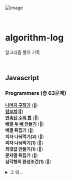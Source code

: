 ![image](https://user-images.githubusercontent.com/97934878/208298826-232f9659-06b6-49ec-ae6e-ce790ce57e78.png)

<br/>

# algorithm-log

알고리즘 풀이 기록

<br/>

## Javascript

### Programmers (총 63문제)

[<b>나머지 구하기</b>](https://mayowall.tistory.com/49) (🌟)<br/>
[<b>양꼬치</b>](https://mayowall.tistory.com/58)(🌟)<br/>
[<b>연속된 수의 합</b>](https://mayowall.tistory.com/59) (🌟)<br/>
[<b>배열 두 배 만들기</b>](https://mayowall.tistory.com/60) (🌟)<br/>
<b>배열 뒤집기</b> (🌟)<br/>
<b>피자 나눠먹기(3)</b> (🌟)<br/>
<b>피자 나눠먹기(1)</b> (🌟)<br/>
<b>최댓값 만들기(1)</b> (🌟)<br/>
<b>문자열 뒤집기</b> (🌟)<br/>
<b>삼각형의 완성조건(1)</b> (🌟)<br/>

<details>
<summary>그 외...</summary>
<b>점의 위치 구하기</b> (🌟)<br/>
<b>배열 원소의 길이</b> (🌟)<br/>
<b>아이스 아메리카노</b> (🌟)<br/>
<b>배열 자르기</b> (🌟)<br/>
<b>짝수 홀수 개수</b> (🌟)<br/>
<b>편지</b> (🌟)<br/>
<b>짝수는 싫어요</b> (🌟)<br/>
<b>문자 반복 출력하기</b> (🌟)<br/>
<b>특정 문자 제거하기</b> (🌟)<br/>
<b>중앙값 구하기</b> (🌟)<br/>
<b>순서 쌍의 개수</b> (🌟)<br/>
<b>옷가게 할인 받기</b> (🌟)<br/>
<b>제곱수 판별하기</b> (🌟)<br/>
<b>자릿수 더하기</b> (🌟)<br/>
<b>배열의 유사도</b> (🌟)<br/>
<b>문자열 안의 문자열</b> (🌟)<br/>
<b>숨어있는 숫자의 덧셈</b> (🌟)<br/>
<b>모음 제거</b> (🌟)<br/>
<b>개미 군단</b> (🌟)<br/>
<b>주사위의 개수</b> (🌟)<br/>
<b>암호 해독</b> (🌟)<br/>
<b>세균 증식</b> (🌟)<br/>
<b>n의 배수 고르기</b> (🌟)<br/>
<b>대문자와 소문자</b> (🌟)<br/>
<b>문자열 정렬하기</b> (🌟)<br/>
<b>가위 바위 보</b> (🌟)<br/>
<b>가장 큰 수 찾기</b> (🌟)<br/>
<b>약수 구하기</b> (🌟)<br/>
<b>배열 회전시키기</b> (🌟)<br/>
<b>외계행성의 나이</b> (🌟)<br/>
<b>최댓값 만들기(2)</b> (🌟)<br/>
<b>숫자 찾기</b> (🌟)<br/>
<b>인덱스 바꾸기</b> (🌟)<br/>
<b>369게임</b> (🌟)<br/>
<b>문자열 정렬하기(2)</b> (🌟)<br/>
<b>합성수 찾기</b> (🌟)<br/>
<b>중복된 문자 제거</b> (🌟)<br/>
<b>모스부호(1)</b> (🌟)<br/>
<b>2차원으로 만들기</b> (🌟)<br/>
<b>k의 개수</b> (🌟)<br/>
<b>진료순서 정하기</b> (🌟)<br/>
<b>한 번만 등장한 문자</b> (🌟)<br/>
<b>7의 개수</b> (🌟)<br/>
<b>이진수 더하기</b> (🌟)<br/>
<b>숨어있는 숫자의 덧셈(2)</b> (🌟)(+4)<br/>
<b>공 던지기</b> (🌟)<br/>
<b>잘라서 배열로 저장하기</b> (🌟🌟)<br/>
<b>영어가 싫어요</b> (🌟)<br/>
<b>소인수분해</b> (🌟🌟)(+3)<br/>
<b>문자열 계산하기</b> (🌟🌟)(+3)<br/>
<b>분수의 덧셈</b> (🌟🌟)<br/>
<b>최빈값 구하기</b> (🌟🌟)(+2)<br/>
<b>캐릭터의 좌표</b> (🌟🌟)(+3)<br/>
<b>삼각형의 완성조건</b> (🌟🌟)<br/>
</details>
